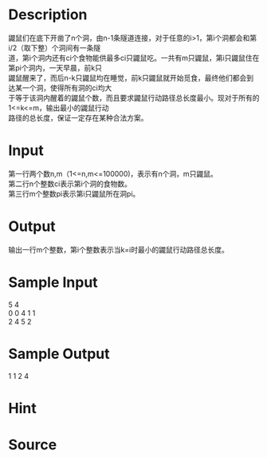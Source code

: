 
# Description

<div class="content"><div>鼹鼠们在底下开凿了n个洞，由n-1条隧道连接，对于任意的i&gt;1，第i个洞都会和第i/2（取下整）个洞间有一条隧</div>
<div>道，第i个洞内还有ci个食物能供最多ci只鼹鼠吃。一共有m只鼹鼠，第i只鼹鼠住在第pi个洞内，一天早晨，前k只</div>
<div>鼹鼠醒来了，而后n-k只鼹鼠均在睡觉，前k只鼹鼠就开始觅食，最终他们都会到达某一个洞，使得所有洞的ci均大</div>
<div>于等于该洞内醒着的鼹鼠个数，而且要求鼹鼠行动路径总长度最小。现对于所有的1&lt;=k&lt;=m，输出最小的鼹鼠行动</div>
<div>路径的总长度，保证一定存在某种合法方案。</div>
<div></div>
<p></p></div>

# Input

<div class="content"><div>第一行两个数n,m（1&lt;=n,m&lt;=100000)，表示有n个洞，m只鼹鼠。</div>
<div>第二行n个整数ci表示第i个洞的食物数。</div>
<div>第三行m个整数pi表示第i只鼹鼠所在洞pi。</div>
<div></div>
<p></p></div>

# Output

<div class="content"><div>输出一行m个整数，第i个整数表示当k=i时最小的鼹鼠行动路径总长度。</div>
<div>
<div></div>
</div>
<p></p></div>

# Sample Input

<div class="content"><span class="sampledata">5 4<br/>
0 0 4 1 1<br/>
2 4 5 2</span></div>

# Sample Output

<div class="content"><span class="sampledata">1 1 2 4</span></div>

# Hint

<div class="content"><p></p></div>

# Source

<div class="content"><p><a href="problemset.php?search="></a></p></div>

